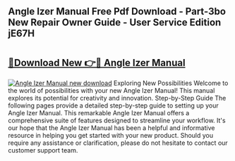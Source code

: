## Angle Izer Manual Free Pdf Download - Part-3bo New Repair Owner Guide - User Service Edition jE67H

# <h2><a href="http://cf10453.oget.top/?id=Angle+Izer+Manual">🔗Download New 👉🔴 Angle Izer Manual</a></h2>

[![Angle Izer Manual new download](https://i.imgur.com/5g1atiW.png)](http://cf10453.oget.top/?id=Angle+Izer+Manual)
Exploring New Possibilities Welcome to the world of possibilities with your new Angle Izer Manual! This manual explores its potential for creativity and innovation. Step-by-Step Guide The following pages provide a detailed step-by-step guide to setting up your Angle Izer Manual. This remarkable Angle Izer Manual offers a comprehensive suite of features designed to streamline your workflow. It's our hope that the Angle Izer Manual has been a helpful and informative resource in helping you get started with your new product. Should you require any assistance or clarification, please do not hesitate to contact our customer support team.

